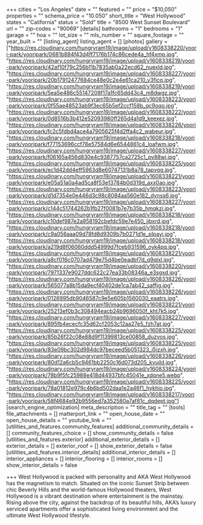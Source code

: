 +++
cities = "Los Angeles"
date = ""
featured = ""
price = "$10,050"
properties = ""
schema_price = "10.050"
short_title = "West Hollywood"
states = "California"
status = "Sold"
title = "8500 West Sunset Boulevard"
url = ""
zip-codes = "90069"
[details]
bathrooms = "1"
bedrooms = "1"
garage = ""
hoa = ""
lot_size = ""
mls_number = ""
square_footage = ""
year_built = ""
[listing_agent]
listing_agent = []
[photos]
gallery = ["https://res.cloudinary.com/hungryram19/image/upload/v1608338220/yoori-park/yooripark/0681b884f43d4ff7176b174c86cede4a_hf4xmp.jpg", "https://res.cloudinary.com/hungryram19/image/upload/v1608338219/yoori-park/yooripark/42af10f79c256b11b7835ab0a22ecd62_nuexld.jpg", "https://res.cloudinary.com/hungryram19/image/upload/v1608338227/yoori-park/yooripark/20b17912477684ce48e0c2e4e61ca210_y3ficq.jpg", "https://res.cloudinary.com/hungryram19/image/upload/v1608338219/yoori-park/yooripark/5ea5e486c55147208f17a1fc65dd43c4_m8dwgz.jpg", "https://res.cloudinary.com/hungryram19/image/upload/v1608338223/yoori-park/yooripark/0f55ae48523ab9f3ec65b5ef2ccf158b_qc9oqo.jpg", "https://res.cloudinary.com/hungryram19/image/upload/v1608338222/yoori-park/yooripark/0d8516b3b412e52093980ff265d4a1d9_keexez.jpg", "https://res.cloudinary.com/hungryram19/image/upload/v1608338226/yoori-park/yooripark/fc2c5fdbd4ace4a7905625f4d2ffa4c2_wabeur.jpg", "https://res.cloudinary.com/hungryram19/image/upload/v1608338218/yoori-park/yooripark/f77153696ccf78e57584d6e6544861c4_loafwm.jpg", "https://res.cloudinary.com/hungryram19/image/upload/v1608338227/yoori-park/yooripark/f06165a456d830e4c9387757ca2725c1_pv88wj.jpg", "https://res.cloudinary.com/hungryram19/image/upload/v1608338225/yoori-park/yooripark/ec1d42dd4eff5963d8e60747131b8a78_tapvgg.jpg", "https://res.cloudinary.com/hungryram19/image/upload/v1608338221/yoori-park/yooripark/e05a51a0a4ad5ca8f53e13784b0d319d_axx0ao.jpg", "https://res.cloudinary.com/hungryram19/image/upload/v1608338223/yoori-park/yooripark/d1d7354e0e446d3c98c8084aa560e182_dynss6.jpg", "https://res.cloudinary.com/hungryram19/image/upload/v1608338227/yoori-park/yooripark/c144c51744262b1fb27f0081b7e7b35b_hmqkzi.jpg", "https://res.cloudinary.com/hungryram19/image/upload/v1608338218/yoori-park/yooripark/c10def987e2a958192cbefdc59e7e450_jjbxrd.jpg", "https://res.cloudinary.com/hungryram19/image/upload/v1608338218/yoori-park/yooripark/c9a056aaa09d78fd8d9309b7b0271d1e_plpayi.jpg", "https://res.cloudinary.com/hungryram19/image/upload/v1608338218/yoori-park/yooripark/a219d8f06060ddd54999d7fceb931596_oyk4pq.jpg", "https://res.cloudinary.com/hungryram19/image/upload/v1608338221/yoori-park/yooripark/a8cf016c0707ad479e75d4be0eadbf7d_q9qlxl.jpg", "https://res.cloudinary.com/hungryram19/image/upload/v1608338220/yoori-park/yooripark/7971337e9027ddc622c27ea33b08346a_e3sgxd.jpg", "https://res.cloudinary.com/hungryram19/image/upload/v1608338226/yoori-park/yooripark/565077a8b15da9ecf40402de1ca7ab42_saffjg.jpg", "https://res.cloudinary.com/hungryram19/image/upload/v1608338226/yoori-park/yooripark/0126995db9046587c9e5e605b1560030_eaatrs.jpg", "https://res.cloudinary.com/hungryram19/image/upload/v1608338221/yoori-park/yooripark/25213ef0b3c308494eacb24b9696050f_kht7k5.jpg", "https://res.cloudinary.com/hungryram19/image/upload/v1608338227/yoori-park/yooripark/895fb4ececfc35d62cf2053c12aa27e5_fzh7at.jpg", "https://res.cloudinary.com/hungryram19/image/upload/v1608338225/yoori-park/yooripark/85b26f22c08e88d9f11399813ce00858_duzvos.jpg", "https://res.cloudinary.com/hungryram19/image/upload/v1608338225/yoori-park/yooripark/83e09bc302d994dc97beceed5b051323_i5jzxh.jpg", "https://res.cloudinary.com/hungryram19/image/upload/v1608338226/yoori-park/yooripark/80d12a6cb5c9461bb2250c16d073d205_kvujld.jpg", "https://res.cloudinary.com/hungryram19/image/upload/v1608338224/yoori-park/yooripark/78b9f5fc25988e418d44937bfc45041e_xdqne5.webp", "https://res.cloudinary.com/hungryram19/image/upload/v1608338225/yoori-park/yooripark/78a01812e979c4b6bd502daa1e2a46f1_hykhio.jpg", "https://res.cloudinary.com/hungryram19/image/upload/v1608338217/yoori-park/yooripark/58f4684e92b9556ed7a352580a7af81c_dqdept.jpg"]
[search_engine_optimization]
meta_description = ""
title_tag = ""
[tools]
file_attachments = []
matterport_link = ""
open_house_date = ""
open_house_details = ""
youtube_link = ""
[utilities_and_features.community_features]
additional_community_details = []
community_features_choice = []
show_community_details = false
[utilities_and_features.exterior]
additional_exterior_details = []
exterior_details = []
exterior_roof = []
show_exterior_details = false
[utilities_and_features.interior_details]
additional_interior_details = []
interior_appliances = []
interior_flooring = []
interior_rooms = []
show_interior_details = false

+++
West Hollywood is packed with personality and AKA West Hollywood has the magnetism to match. Situated on the iconic Sunset Strip between chic Beverly Hills and the world-famous Hollywood theaters, West Hollywood is a vibrant destination where entertainment is the mainstay. Rising above the city, against the backdrop of its beautiful hills, AKA’s luxury serviced apartments offer a sophisticated living environment and the ultimate West Hollywood lifestyle.